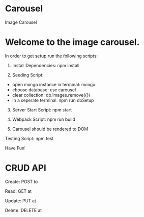 # Carousel
Image Carousel

# Welcome to the image carousel.

In order to get setup run the following scripts:

1) Install Dependencies: npm install

2) Seeding Script:
  - open mongo instance in terminal: mongo
  - choose database: use carousel
  - clear collection: db.images.remove({})
  - in a seperate terminal: npm run dbSetup

3) Server Start Script: npm start

4) Webpack Script: npm run build

5) Carousel should be rendered to DOM


Testing Script: npm test

Have Fun!

# CRUD API 
Create: POST to 

Read: GET at 

Update: PUT at 

Delete: DELETE at 

